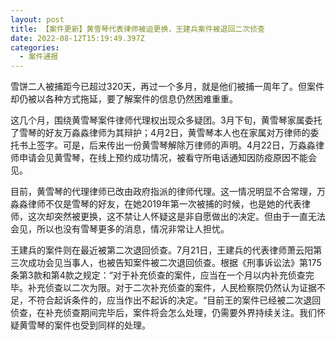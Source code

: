 ```yaml
---
layout: post
title: 【案件更新】黄雪琴代表律师被迫更换，王建兵案件被退回二次侦查
date: 2022-08-12T15:19:49.397Z
categories:
  - 案件通报
---
```

雪饼二人被捕距今已超过320天，再过一个多月，就是他们被捕一周年了。但案件却仍被以各种方式拖延，要了解案件的信息仍然困难重重。

<!-- more -->

这几个月，围绕黄雪琴案件律师代理权出现众多疑团。3月下旬，黄雪琴家属委托了雪琴的好友万淼淼律师为其辩护；4月2日，黄雪琴本人也在家属对万律师的委托书上签字。可是，后来传出一份黄雪琴解除万律师的声明。4月22日，万淼淼律师申请会见黄雪琴，在线上预约成功情况，被看守所电话通知因防疫原因不能会见。

目前，黄雪琴的代理律师已改由政府指派的律师代理。这一情况明显不合常理，万淼淼律师不仅是雪琴的好友，在她2019年第一次被捕的时候，也是她的代表律师，这次却突然被更换，这不禁让人怀疑这是非自愿做出的决定。但由于一直无法会见，所以也没有雪琴更多的消息，情况非常让人担忧。

王建兵的案件则在最近被第二次退回侦查。7月21日，王建兵的代表律师萧云阳第三次成功会见当事人，也被告知案件被二次退回侦查。根据《刑事诉讼法》第175条第3款和第4款之规定：“对于补充侦查的案件，应当在一个月以内补充侦查完毕。补充侦查以二次为限。对于二次补充侦查的案件，人民检察院仍然认为证据不足，不符合起诉条件的，应当作出不起诉的决定。“目前王的案件已经被二次退回侦查，在补充侦查期间完毕后，案件将会怎么处理，仍需要外界持续关注。我们怀疑黄雪琴的案件也受到同样的处理。